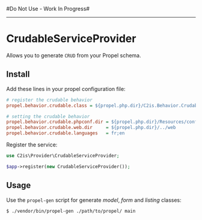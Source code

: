#Do Not Use - Work In Progress#
____

# CrudableServiceProvider

Allows you to generate `CRUD` from your Propel schema.

## Install

Add these lines in your propel configuration file:
```ini
# register the crudable behavior
propel.behavior.crudable.class = ${propel.php.dir}/C2is.Behavior.Crudable.CrudableBehavior

# setting the crudable behavior
propel.behavior.crudable.phpconf.dir = ${propel.php.dir}/Resources/config/crudable/generated
propel.behavior.crudable.web.dir     = ${propel.php.dir}/../web
propel.behavior.crudable.languages   = fr;en
```

Register the service:
```php
use C2is\Provider\CrudableServiceProvider;

$app->register(new CrudableServiceProvider());
```

## Usage

Use the `propel-gen` script for generate *model*, *form* and *listing* classes:
```shell
$ ./vendor/bin/propel-gen ./path/to/propel/ main
```